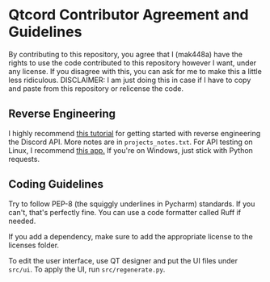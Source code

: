 # Qtcord Contributor Agreement and Guidelines

By contributing to this repository, you agree that I (mak448a) have the rights to use the code contributed to this repository however I want, under any license.
If you disagree with this, you can ask for me to make this a little less ridiculous.
DISCLAIMER: I am just doing this in case if I have to copy and paste from this repository or relicense the code.

## Reverse Engineering
I highly recommend [this tutorial](https://www.youtube.com/watch?v=xh28F6f-Cds) for getting started with reverse engineering the Discord API.
More notes are in `projects_notes.txt`.
For API testing on Linux, I recommend [this app.](https://github.com/CleoMenezesJr/escambo)
If you're on Windows, just stick with Python requests.

## Coding Guidelines
Try to follow PEP-8 (the squiggly underlines in Pycharm) standards. If you can't, that's perfectly fine.
You can use a code formatter called Ruff if needed.

If you add a dependency, make sure to add the appropriate license to the licenses folder.

To edit the user interface, use QT designer and put the UI files under `src/ui`. To apply the UI, run `src/regenerate.py`.
